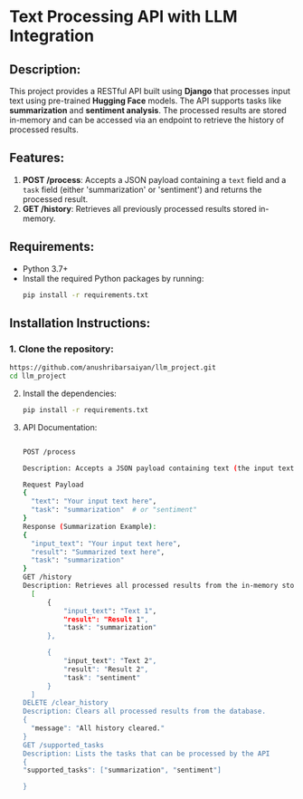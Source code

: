 # Text Processing API with LLM Integration

## Description:
This project provides a RESTful API built using **Django** that processes input text using pre-trained **Hugging Face** models. The API supports tasks like **summarization** and **sentiment analysis**. The processed results are stored in-memory and can be accessed via an endpoint to retrieve the history of processed results.

## Features:
1. **POST /process**: Accepts a JSON payload containing a `text` field and a `task` field (either 'summarization' or 'sentiment') and returns the processed result.
2. **GET /history**: Retrieves all previously processed results stored in-memory.

## Requirements:
- Python 3.7+
- Install the required Python packages by running:
    ```bash
    pip install -r requirements.txt
    ```

## Installation Instructions:

### 1. Clone the repository:
   ```bash
  https://github.com/anushribarsaiyan/llm_project.git
   cd llm_project
```

2. Install the dependencies:
     ```bash
     pip install -r requirements.txt
    ```
3. API Documentation:
      ```bash
     
    POST /process
 
    Description: Accepts a JSON payload containing text (the input text) and task (the type of processing task). The API processes the text according to the specified task and     returns the processed result.

    Request Payload
    {
        "text": "Your input text here",
        "task": "summarization"  # or "sentiment"
    }
    Response (Summarization Example):
    {
        "input_text": "Your input text here",
        "result": "Summarized text here",
        "task": "summarization"
    }
    GET /history
    Description: Retrieves all processed results from the in-memory storage.
        [
            {
                "input_text": "Text 1",
                "result": "Result 1",
                "task": "summarization"
            },

            {
                "input_text": "Text 2",
                "result": "Result 2",
                "task": "sentiment"
            }
        ]   
    DELETE /clear_history
    Description: Clears all processed results from the database.
    {
        "message": "All history cleared."
    }
    GET /supported_tasks
    Description: Lists the tasks that can be processed by the API
    {
    "supported_tasks": ["summarization", "sentiment"]

    }
    ```
